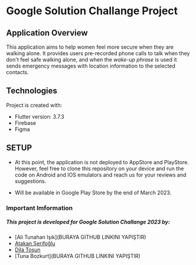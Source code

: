 # Google Solution Challange Project


## Application Overview

This application aims to help women feel more secure when they are walking alone. It provides users pre-recorded phone calls to talk when they don't feel safe walking alone, and when the *wake-up phrase* is used it sends emergency messages with location information to the selected contacts. 

## Technologies
Project is created with:
* Flutter version: 3.7.3
* Firebase
* Figma 


## SETUP

* At this point, the application is not deployed to AppStore and PlayStore. However, feel free to clone this repository on your device and run the code on  Android and IOS emulators and reach us for your reviews and suggestions.

* Will be available in Google Play Store by the end of March 2023.


### Important Imformation
##### This project is  developed for Google Solution Challange 2023 by:
* [Ali Tunahan Işık](BURAYA GITHUB LINKINI YAPIŞTIR) 
* [Atakan Şerifoğlu](https://github.com/atakanserifoglu)
* [Dila Tosun](https://github.com/dila0)
* [Tuna Bozkurt](BURAYA GITHUB LINKINI YAPIŞTIR) 

